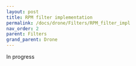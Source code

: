 ```yaml
---
layout: post
title: RPM filter implementation
permalink: /docs/drone/Filters/RPM_filter_impl
nav_order: 2
parent: Filters
grand_parent: Drone
---
```


In progress
